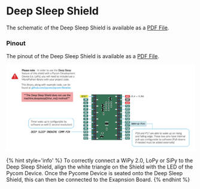 # Deep Sleep Shield

The schematic of the Deep Sleep Shield is available as a <a href="../downloads/deepsleep-schematic.pdf" target="_blank">PDF File</a>.

### Pinout

The pinout of the Deep Sleep Shield is available as a <a href="../downloads/deepsleep-pinout.pdf" target="_blank">PDF File</a>.

<a href="../downloads/deepsleep-pinout.pdf" target="_blank" align="center"><img src ="../../../img/deepsleep-pinout.png"></a>

{% hint style='info' %}
To correctly connect a WiPy 2.0, LoPy or SiPy to the Deep Sleep Shield, align the white triangle on the Shield with the LED of the Pycom Device. Once the Pycome Device is seated onto the Deep Sleep Shield, this can then be connected to the Exapnsion Board.
{% endhint %}